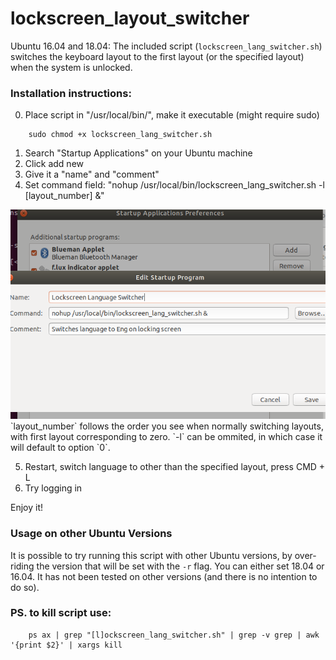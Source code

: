 
# lockscreen_layout_switcher
Ubuntu 16.04 and 18.04: The included script (`lockscreen_lang_switcher.sh`) switches the keyboard layout to the first layout (or the specified layout)
when the system is unlocked.

### Installation instructions:

0. Place script in "/usr/local/bin/",  make it executable (might require sudo) 
```
	sudo chmod +x lockscreen_lang_switcher.sh
```
1. Search "Startup Applications" on your Ubuntu machine
2. Click add new
3. Give it a "name" and "comment" 
4. Set command field: "nohup /usr/local/bin/lockscreen_lang_switcher.sh -l [layout_number] &"
<img src="/image.png" alt="Image"/>
`layout_number` follows the order you see when normally switching layouts, with first layout corresponding to zero.
`-l` can be ommited, in which case it will default to option `0`.

5. Restart, switch language to other than the specified layout, press CMD + L
6. Try logging in

Enjoy it!

### Usage on other Ubuntu Versions

It is possible to try running this script with other Ubuntu versions, by over-riding the version that will be set with the `-r` flag.
You can either set 18.04 or 16.04. It has not been tested on other versions (and there is no intention to do so).

### PS. to kill script use:
```
	ps ax | grep "[l]ockscreen_lang_switcher.sh" | grep -v grep | awk '{print $2}' | xargs kill
```
